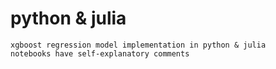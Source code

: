 # python & julia

```
xgboost regression model implementation in python & julia
notebooks have self-explanatory comments
```
